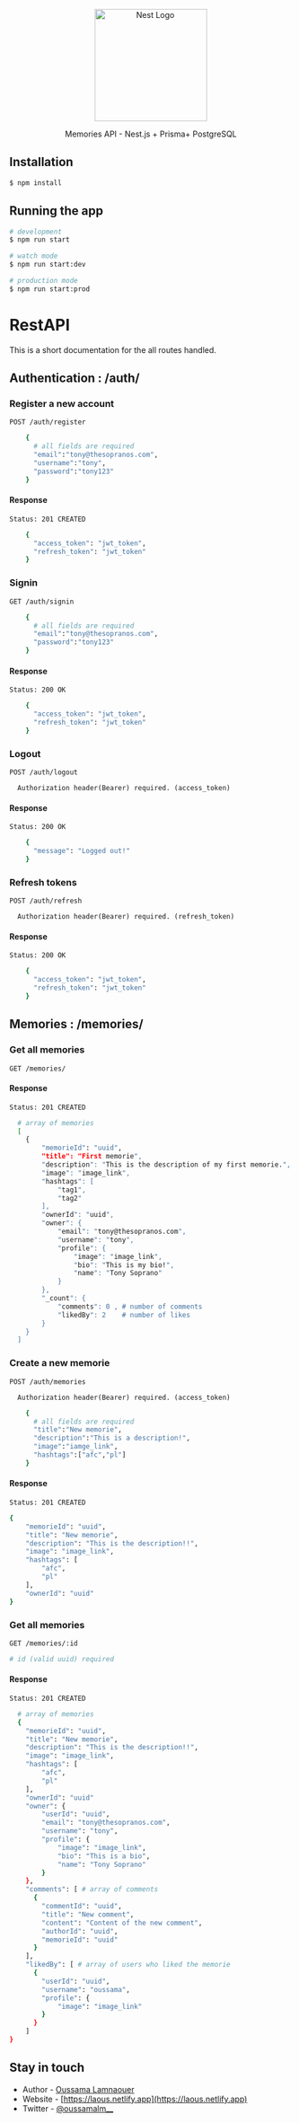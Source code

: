 <p align="center">
  <a href="http://nestjs.com/" target="blank"><img src="https://nestjs.com/img/logo-small.svg" width="200" alt="Nest Logo" /></a>
</p>

[circleci-image]: https://img.shields.io/circleci/build/github/nestjs/nest/master?token=abc123def456
[circleci-url]: https://circleci.com/gh/nestjs/nest

  <p align="center">Memories API - Nest.js + Prisma+ PostgreSQL</p>

## Installation

```bash
$ npm install
```

## Running the app

```bash
# development
$ npm run start

# watch mode
$ npm run start:dev

# production mode
$ npm run start:prod
```

# RestAPI

This is a short documentation for the all routes handled.

## Authentication : /auth/

### Register a new account

`POST /auth/register`

```bash
    {
      # all fields are required
      "email":"tony@thesopranos.com",
      "username":"tony",
      "password":"tony123"
    }
```

#### Response

`Status: 201 CREATED`

```bash
    {
      "access_token": "jwt_token",
      "refresh_token": "jwt_token"
    }
```

### Signin

`GET /auth/signin`

```bash
    {
      # all fields are required
      "email":"tony@thesopranos.com",
      "password":"tony123"
    }
```

#### Response

`Status: 200 OK`

```bash
    {
      "access_token": "jwt_token",
      "refresh_token": "jwt_token"
    }
```

### Logout

`POST /auth/logout`

```console
  Authorization header(Bearer) required. (access_token)
```

#### Response

`Status: 200 OK`

```bash
    {
      "message": "Logged out!"
    }
```

### Refresh tokens

`POST /auth/refresh`

```console
  Authorization header(Bearer) required. (refresh_token)
```

#### Response

`Status: 200 OK`

```bash
    {
      "access_token": "jwt_token",
      "refresh_token": "jwt_token"
    }
```

## Memories : /memories/

### Get all memories

`GET /memories/`

#### Response

`Status: 201 CREATED`

```bash
  # array of memories
  [
    {
        "memorieId": "uuid",
        "title": "First memorie",
        "description": "This is the description of my first memorie.",
        "image": "image_link",
        "hashtags": [
            "tag1",
            "tag2"
        ],
        "ownerId": "uuid",
        "owner": {
            "email": "tony@thesopranos.com",
            "username": "tony",
            "profile": {
                "image": "image_link",
                "bio": "This is my bio!",
                "name": "Tony Soprano"
            }
        },
        "_count": {
            "comments": 0 , # number of comments
            "likedBy": 2    # number of likes
        }
    }
  ]
```

### Create a new memorie

`POST /auth/memories`

```console
  Authorization header(Bearer) required. (access_token)
```

```bash
    {
      # all fields are required
      "title":"New memorie",
      "description":"This is a description!",
      "image":"iamge_link",
      "hashtags":["afc","pl"]
    }
```

#### Response

`Status: 201 CREATED`

```bash
{
    "memorieId": "uuid",
    "title": "New memorie",
    "description": "This is the description!!",
    "image": "image_link",
    "hashtags": [
        "afc",
        "pl"
    ],
    "ownerId": "uuid"
}
```

### Get all memories

`GET /memories/:id`

```bash
# id (valid uuid) required
```

#### Response

`Status: 201 CREATED`

```bash
  # array of memories
  {
    "memorieId": "uuid",
    "title": "New memorie",
    "description": "This is the description!!",
    "image": "image_link",
    "hashtags": [
        "afc",
        "pl"
    ],
    "ownerId": "uuid"
    "owner": {
        "userId": "uuid",
        "email": "tony@thesopranos.com",
        "username": "tony",
        "profile": {
            "image": "image_link",
            "bio": "This is a bio",
            "name": "Tony Soprano"
        }
    },
    "comments": [ # array of comments
      {
        "commentId": "uuid",
        "title": "New comment",
        "content": "Content of the new comment",
        "authorId": "uuid",
        "memorieId": "uuid"
      }
    ],
    "likedBy": [ # array of users who liked the memorie
      {
        "userId": "uuid",
        "username": "oussama",
        "profile": {
            "image": "image_link"
        }
      }
    ]
}
```

## Stay in touch

- Author - [Oussama Lamnaouer](https://linktr.ee/laous)
- Website - [https://laous.netlify.app](https://laous.netlify.app)
- Twitter - [@oussamalm\_\_](https://twitter.com/nestframework)
